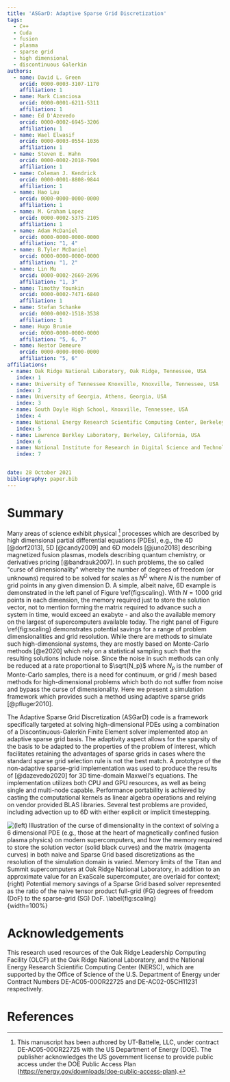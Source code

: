 ```yaml
---
title: 'ASGarD: Adaptive Sparse Grid Discretization'
tags:
  - C++
  - Cuda
  - fusion
  - plasma
  - sparse grid
  - high dimensional
  - discontinuous Galerkin
authors:
  - name: David L. Green
    orcid: 0000-0003-3107-1170
    affiliation: 1
  - name: Mark Cianciosa
    orcid: 0000-0001-6211-5311
    affiliation: 1
  - name: Ed D'Azevedo
    orcid: 0000-0002-6945-3206
    affiliation: 1
  - name: Wael Elwasif
    orcid: 0000-0003-0554-1036
    affiliation: 1
  - name: Steven E. Hahn
    orcid: 0000-0002-2018-7904
    affiliation: 1
  - name: Coleman J. Kendrick
    orcid: 0000-0001-8808-9844
    affiliation: 1
  - name: Hao Lau
    orcid: 0000-0000-0000-0000
    affiliation: 1
  - name: M. Graham Lopez
    orcid: 0000-0002-5375-2105
    affiliation: 1
  - name: Adam McDaniel
    orcid: 0000-0000-0000-0000
    affiliation: "1, 4"
  - name: B.Tyler McDaniel
    orcid: 0000-0000-0000-0000
    affiliation: "1, 2"
  - name: Lin Mu
    orcid: 0000-0002-2669-2696
    affiliation: "1, 3"
  - name: Timothy Younkin
    orcid: 0000-0002-7471-6840
    affiliation: 1
  - name: Stefan Schanke 
    orcid: 0000-0002-1518-3538
    affiliation: 1
  - name: Hugo Brunie 
    orcid: 0000-0000-0000-0000 
    affiliation: "5, 6, 7"
  - name: Nestor Demeure 
    orcid: 0000-0000-0000-0000
    affiliation: "5, 6"
affiliations:
 - name: Oak Ridge National Laboratory, Oak Ridge, Tennessee, USA
   index: 1
 - name: University of Tennessee Knoxville, Knoxville, Tennessee, USA
   index: 2
 - name: University of Georgia, Athens, Georgia, USA
   index: 3
 - name: South Doyle High School, Knoxville, Tennessee, USA
   index: 4
 - name: National Energy Research Scientific Computing Center, Berkeley, California, USA
   index: 5
 - name: Lawrence Berkley Laboratory, Berkeley, California, USA
   index: 6
 - name: National Institute for Research in Digital Science and Technology, France 
   index: 7


date: 28 October 2021
bibliography: paper.bib
---
```

# Summary

Many areas of science exhibit physical [^1] processes which are described by high dimensional partial differential equations (PDEs), e.g., the 4D [@dorf2013], 5D [@candy2009] and 6D models [@juno2018] describing magnetized fusion plasmas, models describing quantum chemistry, or derivatives pricing [@bandrauk2007]. In such problems, the so called "curse of dimensionality" whereby the number of degrees of freedom (or unknowns) required to be solved for scales as $N^D$ where $N$ is the number of grid points in any given dimension D. A simple, albeit naive, 6D example is demonstrated in the left panel of Figure \ref{fig:scaling}. With $N=1000$ grid points in each dimension, the memory required just to store the solution vector, not to mention forming the matrix required to advance such a system in time, would exceed an exabyte - and also the available memory on the largest of supercomputers available today. The right panel of Figure \ref{fig:scaling} demonstrates potential savings for a range of problem dimensionalities and grid resolution. While there are methods to simulate such high-dimensional systems, they are mostly based on Monte-Carlo methods [@e2020] which rely on a statistical sampling such that the resulting solutions include noise. Since the noise in such methods can only be reduced at a rate proportional to $\sqrt{N_p}$ where $N_p$ is the number of Monte-Carlo samples, there is a need for continuum, or grid / mesh based methods for high-dimensional problems which both do not suffer from noise and bypass the curse of dimensionality. Here we present a simulation framework which provides such a method using adaptive sparse grids [@pfluger2010].

[^1]:This manuscript has been authored by UT-Battelle, LLC, under contract DE-AC05-00OR22725 with the US Department of Energy (DOE). The publisher acknowledges the US government license to provide public access under the DOE Public Access Plan (https://energy.gov/downloads/doe-public-access-plan).

The Adaptive Sparse Grid Discretization (ASGarD) code is a framework specifically targeted at solving high-dimensional PDEs using a combination of a Discontinuous-Galerkin Finite Element solver implemented atop an adaptive sparse grid basis. The adaptivity aspect allows for the sparsity of the basis to be adapted to the properties of the problem of interest, which facilitates retaining the advantages of sparse grids in cases where the standard sparse grid selection rule is not the best match. A prototype of the non-adaptive sparse-grid implementation was used to produce the results of [@dazevedo2020] for 3D time-domain Maxwell's equations. The implementation utilizes both CPU and GPU resources, as well as being single and multi-node capable. Performance portability is achieved by casting the computational kernels as linear algebra operations and relying on vendor provided BLAS libraries. Several test problems are provided, including advection up to 6D with either explicit or implicit timestepping.   

![(left) Illustration of the curse of dimensionality in the context of solving a 6 dimensional PDE (e.g., those at the heart of magnetically confined fusion plasma physics) on modern supercomputers, and how the memory required to store the solution vector (solid black curves) and the matrix (magenta curves) in both naive and Sparse Grid based discretizations as the resolution of the simulation domain is varied. Memory limits of the Titan and Summit supercomputers at Oak Ridge National Laboratory, in addition to an approximate value for an ExaScale supercomputer, are overlaid for context; (right) Potential memory savings of a Sparse Grid based solver represented as the ratio of the naive tensor product full-grid (FG) degrees of freedom (DoF) to the sparse-grid (SG) DoF. \label{fig:scaling}](figures/scaling-and-savings.png){width=100%}

# Acknowledgements

This research used resources of the Oak Ridge Leadership Computing Facility (OLCF) at the Oak Ridge National Laboratory, and the National Energy Research Scientific Computing Center (NERSC), which are supported by the Office of Science of the U.S. Department of Energy under Contract Numbers DE-AC05-00OR22725 and DE-AC02-05CH11231 respectively.

# References
